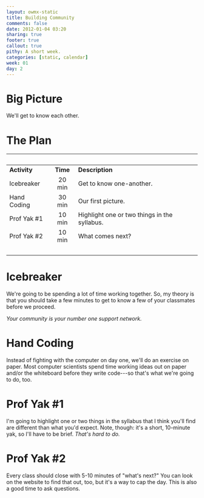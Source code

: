 ```yaml
---
layout: owmx-static
title: Building Community
comments: false
date: 2012-01-04 03:20
sharing: true
footer: true
callout: true
pithy: A short week.
categories: [static, calendar]
week: 01
day: 2
---
```


# Big Picture
We'll get to know each other.

# The Plan

&nbsp;|&nbsp;|&nbsp;
 :-- | :--: | :--
 **Activity** | **Time** | **Description**
Icebreaker | 20 min | Get to know one-another.
Hand Coding | 30 min | Our first picture.
Prof Yak #1 | 10 min | Highlight one or two things in the syllabus.
Prof Yak #2 | 10 min | What comes next?
&nbsp;|&nbsp;|&nbsp;

# Icebreaker
We're going to be spending a lot of time working together. So, my theory is that you should take a few minutes to get to know a few of your classmates before we proceed.

*Your community is your number one support network.*

# Hand Coding

Instead of fighting with the computer on day one, we'll do an exercise on paper. Most computer scientists spend time working ideas out on paper and/or the whiteboard before they write code---so that's what we're going to do, too.

# Prof Yak #1

I'm going to highlight one or two things in the syllabus that I think you'll find are different than what you'd expect. Note, though: it's a short, 10-minute yak, so I'll have to be brief. *That's hard to do.*

# Prof Yak #2

Every class should close with 5-10 minutes of "what's next?" You can look on the website to find that out, too, but it's a way to cap the day. This is also a good time to ask questions.
